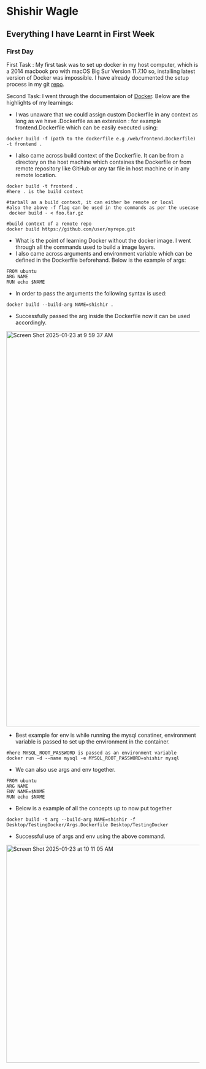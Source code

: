 # Shishir Wagle
## Everything I have Learnt in First Week

### First Day
First Task :
My first task was to set up docker in my host computer, which is a 2014 macbook pro with macOS Big Sur Version 11.7.10 so, installing latest version of Docker was impossible. I have already documented the setup process in my git [repo](https://github.com/waglay/InstallOlderDockerInOldMac). 

Second Task:
I went through the documentaion of [Docker](https://docs.docker.com). Below are the highlights of my learnings:
- I was unaware that we could assign custom Dockerfile in any context as long as we have .Dockerfile as an extension : for example frontend.Dockerfile which can be easily executed using: 
```
docker build -f (path to the dockerfile e.g /web/frontend.Dockerfile) -t frontend .
```
- I also came across build context of the Dockerfile. It can be from a directory on the host machine which containes the Dockerfile or from remote repository like GitHub or any tar file in host machine or in any remote location.
```
docker build -t frontend .
#here . is the build context

#tarball as a build context, it can either be remote or local
#also the above -f flag can be used in the commands as per the usecase
 docker build - < foo.tar.gz
 
#build context of a remote repo
docker build https://github.com/user/myrepo.git
```

- What is the point of learning Docker without the docker image. I went through all the commands used to build a image layers.
- I also came across arguments and environment variable which can be defined in the Dockerfile beforehand. Below is the example of args:
```
FROM ubuntu
ARG NAME
RUN echo $NAME
```
- In order to pass the arguments the following syntax is used:
```
docker build --build-arg NAME=shishir .
```
- Successfully passed the arg inside the Dockerfile now it can be used accordingly.
<img width="1032" alt="Screen Shot 2025-01-23 at 9 59 37 AM" src="https://github.com/user-attachments/assets/b8c95e7d-3d5e-4a68-8cc2-cf5af5b2bfa0" />

- Best example for env is while running the mysql conatiner, environment variable is passed to set up the environment in the container. 
```
#here MYSQL_ROOT_PASSWORD is passed as an environment variable
docker run -d --name mysql -e MYSQL_ROOT_PASSWORD=shishir mysql
```
- We can also use args and env together.
```
FROM ubuntu
ARG NAME
ENV NAME=$NAME
RUN echo $NAME
```
- Below is a example of all the concepts up to now put together
```
docker build -t arg --build-arg NAME=shishir -f Desktop/TestingDocker/Args.Dockerfile Desktop/TestingDocker
```
- Successful use of args and env using the above command.
<img width="569" alt="Screen Shot 2025-01-23 at 10 11 05 AM" src="https://github.com/user-attachments/assets/7238dfaf-681a-4bde-98b1-899fe15807c8" />
